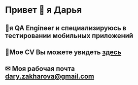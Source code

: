 # Привет 👋 я Дарья
 ## 📱я QA Engineer и специализируюсь в тестировании мобильных приложений
 ## 📄Мое CV Вы можете увидеть [здесь](https://drive.google.com/file/d/1KBEbpdua079ajSr8fBMSsKU5r8IlQ8sd/view?usp=sharing)
 ## ✉ Моя рабочая почта dary.zakharova@gmail.com
